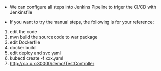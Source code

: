- We can configure all steps into Jenkins Pipeline to triger the CI/CD with Jenkinsfile

- If you want to try the manual steps, the following is for your reference:
1. edit the code
2. mvn build the source code to war package
3. edit Dockerfile
4. docker build
5. edit deploy and svc yaml
6. kubectl create -f xxx.yaml
7. http://x.x.x.x:30000/demo/TestController
